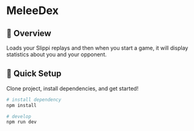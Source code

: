 # MeleeDex

## 👀 Overview

Loads your Slippi replays and then when you start a game, it will display statistics about you and your opponent.

## 🛫 Quick Setup

Clone project, install dependencies, and get started!

```sh
# install dependency
npm install

# develop
npm run dev
```
